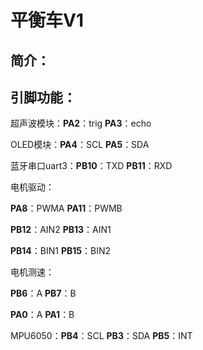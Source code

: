 # 平衡车V1

## 简介：



## 引脚功能：

超声波模块：**PA2**：trig		**PA3**：echo

OLED模块：**PA4**：SCL		**PA5**：SDA

蓝牙串口uart3：**PB10**：TXD		**PB11**：RXD

电机驱动：

**PA8**：PWMA		**PA11**：PWMB

**PB12**：AIN2		**PB13**：AIN1

**PB14**：BIN1		**PB15**：BIN2



电机测速：

**PB6**：A		**PB7**：B

**PA0**：A		**PA1**：B



MPU6050：**PB4**：SCL		**PB3**：SDA		**PB5**：INT